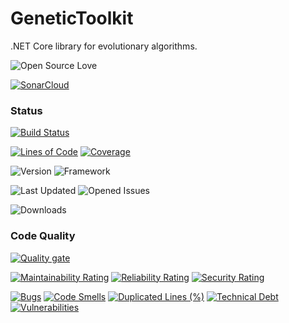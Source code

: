 # GeneticToolkit

.NET Core library for evolutionary algorithms.

![Open Source Love](https://img.shields.io/github/license/malasz/GeneticToolkit.svg?color=blue&style=for-the-badge)

[![SonarCloud](https://sonarcloud.io/images/project_badges/sonarcloud-white.svg)](https://sonarcloud.io/dashboard?id=GeneticToolkit)


### Status

[![Build Status](https://malasz.visualstudio.com/GeneticToolkit/_apis/build/status/maciej-malaszek.GeneticToolkit?branchName=master&stageName=Build)](https://malasz.visualstudio.com/GeneticToolkit/_build/latest?definitionId=29&branchName=master)

[![Lines of Code](https://sonarcloud.io/api/project_badges/measure?project=GeneticToolkit&metric=ncloc)](https://sonarcloud.io/dashboard?id=GeneticToolkit)
[![Coverage](https://sonarcloud.io/api/project_badges/measure?project=GeneticToolkit&metric=coverage)](https://sonarcloud.io/dashboard?id=GeneticToolkit)

![Version](https://img.shields.io/nuget/v/GeneticToolkit.svg?style=for-the-badge)
![Framework](https://img.shields.io/badge/.NET%205.0-brightgreen.svg?style=for-the-badge)

![Last Updated](https://img.shields.io/github/last-commit/maciej-malaszek/GeneticToolkit.svg?style=for-the-badge)
![Opened Issues](https://img.shields.io/github/issues-raw/maciej-malaszek/GeneticToolkit.svg?style=for-the-badge)

![Downloads](https://img.shields.io/nuget/dt/GeneticToolkit.svg?style=for-the-badge)


### Code Quality
[![Quality gate](https://sonarcloud.io/api/project_badges/quality_gate?project=GeneticToolkit)](https://sonarcloud.io/dashboard?id=GeneticToolkit)


[![Maintainability Rating](https://sonarcloud.io/api/project_badges/measure?project=GeneticToolkit&metric=sqale_rating)](https://sonarcloud.io/dashboard?id=GeneticToolkit)
[![Reliability Rating](https://sonarcloud.io/api/project_badges/measure?project=GeneticToolkit&metric=reliability_rating)](https://sonarcloud.io/dashboard?id=GeneticToolkit)
[![Security Rating](https://sonarcloud.io/api/project_badges/measure?project=GeneticToolkit&metric=security_rating)](https://sonarcloud.io/dashboard?id=GeneticToolkit)


[![Bugs](https://sonarcloud.io/api/project_badges/measure?project=GeneticToolkit&metric=bugs)](https://sonarcloud.io/dashboard?id=GeneticToolkit)
[![Code Smells](https://sonarcloud.io/api/project_badges/measure?project=GeneticToolkit&metric=code_smells)](https://sonarcloud.io/dashboard?id=GeneticToolkit)
[![Duplicated Lines (%)](https://sonarcloud.io/api/project_badges/measure?project=GeneticToolkit&metric=duplicated_lines_density)](https://sonarcloud.io/dashboard?id=GeneticToolkit)
[![Technical Debt](https://sonarcloud.io/api/project_badges/measure?project=GeneticToolkit&metric=sqale_index)](https://sonarcloud.io/dashboard?id=GeneticToolkit)
[![Vulnerabilities](https://sonarcloud.io/api/project_badges/measure?project=GeneticToolkit&metric=vulnerabilities)](https://sonarcloud.io/dashboard?id=GeneticToolkit)
